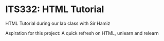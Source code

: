 # ITS332: HTML Tutorial 
HTML Tutorial during our lab class with Sir Hamiz


Aspiration for this project: A quick refresh on HTML, unlearn and relearn

